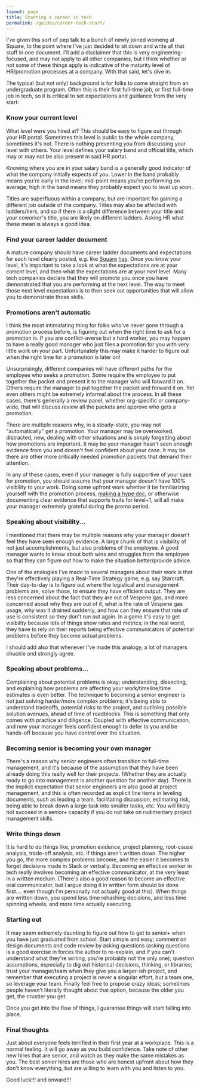 ```yaml
---
layout: page
title: Starting a career in tech
permalink: /guides/career-tech-start/
---
```


I've given this sort of pep talk to a bunch of newly joined womeng at Square, to the point where I've just decided to sit down and write all that stuff in one document. I'll add a disclaimer that this is very engineering-focused, and may not apply to all other companies, but I think whether or not some of these things apply is indicative of the maturity level of HR/promotion processes at a company. With that said, let's dive in.

The typical (but not only) background is for folks to come straight from an undergraduate program. Often this is their first full-time job, or first full-time job in tech, so it is critical to set expectations and guidance from the very start:

### Know your current level

What level were you hired at? This should be easy to figure out through your HR portal. Sometimes this level is public to the whole company, sometimes it's not. There is nothing preventing you from discussing your level with others. Your level defines your salary band and official title, which may or may not be also present in said HR portal.

Knowing where you are in your salary band is a generally good indicator of what the company initially expects of you. Lower in the band probably means you're early in the level; mid-point means you're performing on average; high in the band means they probably expect you to level up soon.

Titles are superfluous within a company, but are important for gaining a different job outside of the company. Titles may also be affected with ladders/tiers, and so if there is a slight difference between your title and your coworker's title, you are likely on different ladders. Asking HR what these mean is always a good idea.

### Find your career ladder document

A mature company should have career ladder documents and expectations for each level clearly posted, e.g. like [Square](https://developer.squareup.com/blog/squares-growth-framework-for-engineers-and-engineering-managers/) [has](https://docs.google.com/spreadsheets/d/12h50IYqd7fsO7tJ0l1OuHYbz5vN2d24a8EIDFhu2AZQ/edit). Once you know your level, it's important to take a look at what the expectations are at your *current* level, and then what the expectations are at your *next* level. Many tech companies declare that they will promote you once you have demonstrated that you are performing at the next level. The way to meet those next level expectations is to then seek out opportunities that will allow you to demonstrate those skills.

### Promotions aren't automatic

I think the most intimidating thing for folks who've never gone through a promotion process before, is figuring out when the right time to ask for a promotion is. If you are conflict-averse but a hard worker, you may happen to have a really good manager who just files a promotion for you with very little work on your part. Unfortunately this may make it harder to figure out when the right time for a promotion is later on!

Unsurprisingly, different companies will have different paths for the employee who seeks a promotion. Some require the employee to put together the packet and present it to the manager who will forward it on. Others require the manager to put together the packet and forward it on. Yet even others might be extremely informal about the process. In all these cases, there's generally a review panel, whether org-specific or company-wide, that will discuss review all the packets and approve who gets a promotion.

There are multiple reasons why, in a steady-state, you may not "automatically" get a promotion. Your manager may be overworked, distracted, new, dealing with other situations and is simply forgetting about how promotions are important. It may be your manager hasn't seen enough evidence from you and doesn't feel confident about your case. It may be there are other more critically needed promotion packets that demand their attention.

In any of these cases, even if your manager is fully supportive of your case for promotion, you should assume that your manager doesn't have 100% visibility to your work. Doing some upfront work whether it be familiarizing yourself with the promotion process, [making a hype doc](https://developer.squareup.com/blog/you-are-your-own-best-hype-person), or otherwise documenting clear evidence that supports traits for level+1, will all make your manager extremely grateful during the promo period.

### Speaking about visibility...

I mentioned that there may be multiple reasons why your manager doesn't feel they have seen enough evidence. A large chunk of that is visibility of not just accomplishments, but also problems of the employee. A good manager wants to know about both wins and struggles from the employee so that they can figure out how to make the situation better/provide advice.

One of the analogies I've made to several managers about their work is that they're effectively playing a Real-Time Strategy game, e.g. say Starcraft. Their day-to-day is to figure out where the logistical and management problems are, solve those, to ensure they have efficient output. They are less concerned about the fact that they are out of Vespene gas, and more concerned about why they are out of it, what is the rate of Vespene gas usage, why was it drained suddenly, and how can they ensure that rate of use is consistent so they don't run out again. In a game it's easy to get visibility because lots of things show rates and metrics; in the real world, they have to rely on their reports being effective communicators of potential problems before they become actual problems.

I should add also that whenever I've made this analogy, a lot of managers chuckle and strongly agree.

### Speaking about problems...

Complaining about potential problems is okay; understanding, dissecting, and explaining how problems are affecting your work/timeline/time estimates is even better. The technique to becoming a senior engineer is not just solving harder/more complex problems; it's being able to understand tradeoffs, potential risks to the project, and outlining possible solution avenues, ahead of time of roadblocks. This is something that only comes with practice and diligence. Coupled with effective communication, and now your manager feels confident enough to defer to you and be hands-off because you have control over the situation.

### Becoming senior is becoming your own manager

There's a reason why senior engineers often transition to full-time management, and it's because of the assumption that they have been already doing this really well for their projects. (Whether they are actually ready to go into management is another question for another day). There is the implicit expectation that senior engineers are also good at project management, and this is often recorded as explicit line items in leveling documents, such as leading a team, facilitating discussion, estimating risk, being able to break down a large task into smaller tasks, etc. You will likely not succeed in a senior+ capacity if you do not take on rudimentary project management skills.

### Write things down

It is hard to do things like, promotion evidence, project planning, root-cause analysis, trade-off analysis, etc. if things aren't written down. The higher you go, the more complex problems become, and the easier it becomes to forget decisions made in Slack or verbally. Becoming an effective worker in tech really involves becoming an effective communicator, at the very least in a written medium. (There's also a good reason to become an effective oral communicator, but I argue doing it in written form should be done first.... even though I'm personally not actually good at this). When things are written down, you spend less time rehashing decisions, and less time spinning wheels, and more time actually executing.

### Starting out

It may seem extremely daunting to figure out how to get to senior+ when you have just graduated from school. Start simple and easy; comment on design documents and code review by asking questions (asking questions is a good exercise in forces the author to re-explain, and if you can't understand what they're writing, you're probably not the only one); question assumptions, especially to dig out historical decisions, thinking, or libraries; trust your manager/team when they give you a larger-ish project, and remember that executing a project is never a singular effort, but a team one, so leverage your team. Finally feel free to propose crazy ideas; sometimes people haven't literally thought about that option, because the older you get, the crustier you get.

Once you get into the flow of things, I guarantee things will start falling into place.

### Final thoughts

Just about everyone feels terrified in their first year at a workplace. This is a normal feeling. It will go away as you build confidence. Take note of other new hires that are senior, and watch as they make the same mistakes as you. The best senior hires are those who are honest upfront about how they don't know everything, but are willing to learn with you and listen to you.

Good luck!!! and onward!!!
